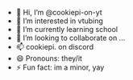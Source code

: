 - 👋 Hi, I’m @cookiepi-on-yt
- 👀 I’m interested in vtubing
- 🌱 I’m currently learning school
- 💞️ I’m looking to collaborate on ...
- 📫 cookiepi. on discord
- 😄 Pronouns: they/it
- ⚡ Fun fact: im a minor, yay

<!---
cookiepi-on-yt/cookiepi-on-yt is a ✨ special ✨ repository because its `README.md` (this file) appears on your GitHub profile.
You can click the Preview link to take a look at your changes.
--->
